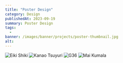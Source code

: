 ```yaml
---
title: "Poster Design"
category: Design
publishedAt: 2023-09-19
summary: Poster Design
tags: 
  - 
banner: /images/banner/projects/poster-thumbnail.jpg
alt: 
---
```


![Eiki Shiki](/images/banner/projects/eiki.jpg)
![Kanao Tsuyuri](/images/banner/projects/kanao_tsuyuri_by_gingalibadeidara_de37m9i.png)
![G36](/images/banner/projects/G36.png)
![Mai Kumala](/images/banner/projects/mai.png)

